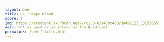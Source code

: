 ```yaml
---
layout: beer
title: La Trappe Blond
score: 7
img: https://scontent.xx.fbcdn.net/v/t1.0-0/p480x480/10491123_10153055791238745_951076558234575000_n.jpg?oh=bf17990282ca036bb1ce5173f142443d&oe=5916CAFF
desc: Not as good or as strong as the Quadrupel
permalink: /beer/:title.html
---
```

